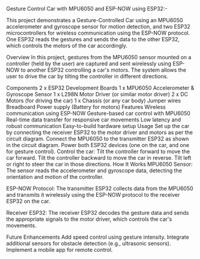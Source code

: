 Gesture Control Car with MPU6050 and ESP-NOW using ESP32:-


This project demonstrates a Gesture-Controlled Car using an MPU6050 accelerometer and gyroscope sensor for motion detection, and two ESP32 microcontrollers for wireless communication using the ESP-NOW protocol. One ESP32 reads the gestures and sends the data to the other ESP32, which controls the motors of the car accordingly.

Overview
In this project, gestures from the MPU6050 sensor mounted on a controller (held by the user) are captured and sent wirelessly using ESP-NOW to another ESP32 controlling a car's motors. The system allows the user to drive the car by tilting the controller in different directions.

Components
2 x ESP32 Development Boards
1 x MPU6050 Accelerometer & Gyroscope Sensor
1 x L298N Motor Driver (or similar motor driver)
2 x DC Motors (for driving the car)
1 x Chassis (or any car body)
Jumper wires
Breadboard
Power supply (Battery for motors)
Features
Wireless communication using ESP-NOW
Gesture-based car control with MPU6050
Real-time data transfer for responsive car movements
Low latency and robust communication
Easy-to-build hardware setup
Usage
Set up the car by connecting the receiver ESP32 to the motor driver and motors as per the circuit diagram.
Connect the MPU6050 to the transmitter ESP32 as shown in the circuit diagram.
Power both ESP32 devices (one on the car, and one for gesture control).
Control the car:
Tilt the controller forward to move the car forward.
Tilt the controller backward to move the car in reverse.
Tilt left or right to steer the car in those directions.
How It Works
MPU6050 Sensor: The sensor reads the accelerometer and gyroscope data, detecting the orientation and motion of the controller.

ESP-NOW Protocol: The transmitter ESP32 collects data from the MPU6050 and transmits it wirelessly using the ESP-NOW protocol to the receiver ESP32 on the car.

Receiver ESP32: The receiver ESP32 decodes the gesture data and sends the appropriate signals to the motor driver, which controls the car's movements.

Future Enhancements
Add speed control using gesture intensity.
Integrate additional sensors for obstacle detection (e.g., ultrasonic sensors).
Implement a mobile app for remote control.
